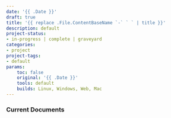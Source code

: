 ```yaml
---
date: '{{ .Date }}'
draft: true
title: '{{ replace .File.ContentBaseName `-` ` ` | title }}'
description: default
project-status: 
- in-progress | complete | graveyard
categories:
- project
project-tags:
- default
params:
    toc: false
    original: '{{ .Date }}' 
    tools: default
    builds: Linux, Windows, Web, Mac
---
```


### Current Documents
